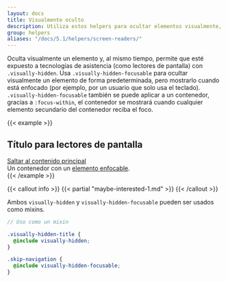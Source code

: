 ```yaml
---
layout: docs
title: Visualmente oculto
description: Utiliza estos helpers para ocultar elementos visualmente, manteniéndolos accesibles para las tecnologías de asistencia.
group: helpers
aliases: "/docs/5.1/helpers/screen-readers/"
---
```


Oculta visualmente un elemento y, al mismo tiempo, permite que esté expuesto a tecnologías de asistencia (como lectores de pantalla) con `.visually-hidden`. Usa `.visually-hidden-focusable` para ocultar visualmente un elemento de forma predeterminada, pero mostrarlo cuando está enfocado (por ejemplo, por un usuario que solo usa el teclado). `.visually-hidden-focusable` también se puede aplicar a un contenedor, gracias a `:focus-within`, el contenedor se mostrará cuando cualquier elemento secundario del contenedor reciba el foco.

{{< example >}}
<h2 class="visually-hidden">Título para lectores de pantalla</h2>
<a class="visually-hidden-focusable" href="#content">Saltar al contenido principal</a>
<div class="visually-hidden-focusable">Un contenedor con un <a href="#">elemento enfocable</a>.</div>
{{< /example >}}

{{< callout info >}}
{{< partial "maybe-interested-1.md" >}}
{{< /callout >}}

Ambos `visually-hidden` y `visually-hidden-focusable` pueden ser usados como mixins.

```scss
// Uso como un mixin

.visually-hidden-title {
  @include visually-hidden;
}

.skip-navigation {
  @include visually-hidden-focusable;
}
```
